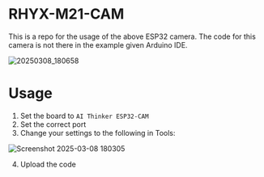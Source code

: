 # RHYX-M21-CAM
This is a repo for the usage of the above ESP32 camera. The code for this camera is not there in the example given Arduino IDE.

![20250308_180658](https://github.com/user-attachments/assets/ef2ba369-c112-42d7-bcf7-abca5b22efb2)

# Usage
1. Set the board to ```AI Thinker ESP32-CAM```
2. Set the correct port
3. Change your settings to the following in Tools:

![Screenshot 2025-03-08 180305](https://github.com/user-attachments/assets/891c4e5f-b974-41ae-b499-fedd4e655182)

4. Upload the code
